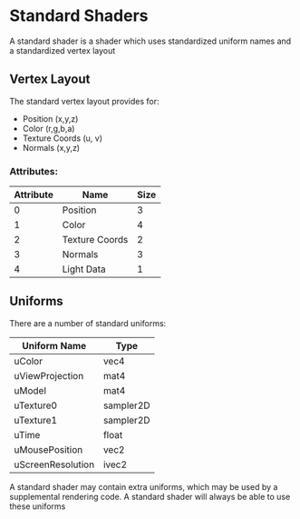 # Standard Shaders

A standard shader is a shader which uses standardized uniform names and a standardized vertex layout

## Vertex Layout

The standard vertex layout provides for:
- Position (x,y,z)
- Color (r,g,b,a)
- Texture Coords (u, v)
- Normals (x,y,z)

### Attributes:
| Attribute | Name           | Size |
|-----------|----------------|------|
| 0         | Position       | 3    |
| 1         | Color          | 4    |
| 2         | Texture Coords | 2    |
| 3         | Normals        | 3    |
| 4         | Light Data     | 1    |




## Uniforms

There are a number of standard uniforms:

| Uniform Name      | Type      |
|-------------------|-----------|
| uColor            | vec4      |
| uViewProjection   | mat4      |
| uModel            | mat4      |
| uTexture0         | sampler2D |
| uTexture1         | sampler2D |
| uTime             | float     |
| uMousePosition    | vec2      |
| uScreenResolution | ivec2     |

A standard shader may contain extra uniforms, which may be used by a supplemental rendering code.
A standard shader will always be able to use these uniforms

